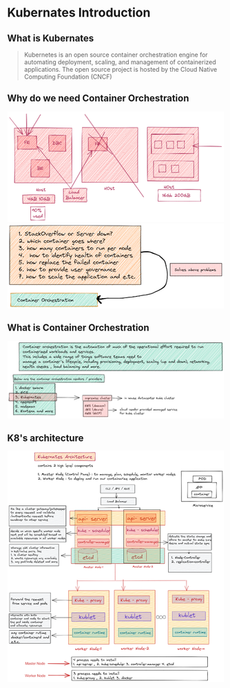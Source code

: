 # Kubernates Introduction

## What is Kubernates

> Kubernetes is an open source container orchestration engine for automating deployment, scaling, and management of containerized applications. The open source project is hosted by the Cloud Native Computing Foundation (CNCF)


## Why do we need Container Orchestration

![why_orchestration](../img/orchestration.png)
![why_orchestration_1](../img/orchestration_1.png)


## What is Container Orchestration

![what_is_orchestration](../img/what_is_orchestration.png)

## K8's architecture

![k8s_architecture](../img/kub's_architecture.png)